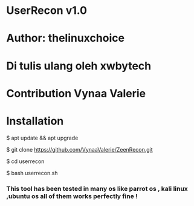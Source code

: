 
# UserRecon v1.0
# Author: thelinuxchoice
# Di tulis ulang oleh xwbytech 
# Contribution Vynaa Valerie 


# Installation 

$ apt update && apt upgrade

$ git clone https://github.com/VynaaValerie/ZeenRecon.git

$ cd userrecon

$ bash userrecon.sh

### This tool has been tested in many os like parrot os , kali linux ,ubuntu os all of them works perfectly fine  !
